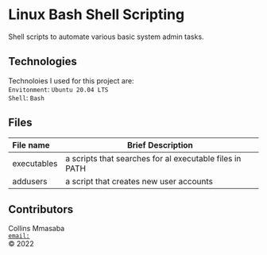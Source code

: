 # Linux Bash Shell Scripting

Shell scripts to automate various basic system admin tasks. <br/>

## Technologies
Technoloies I used for this project are: <br/>
`Envitonment`: `Ubuntu 20.04 LTS`<br/>
`Shell`: `Bash`<br/>

## Files

|**File name**| **Brief Description**|
|:-------------|----------------------|
|executables| a scripts that searches for al executable files in PATH|
|addusers| a script that creates new user accounts|

## Contributors
Collins Mmasaba<br/>
[`email:`](collins.mmasaba@azubiafrica.org)<br/>
© 2022
